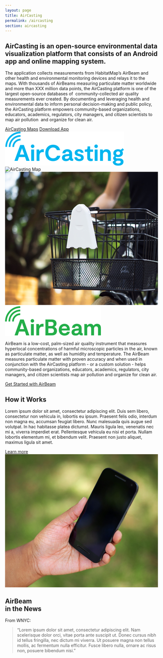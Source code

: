 ```yaml
---
layout: page
title: AirCasting
permalink: /aircasting
section: aircasting
---
```


<section>
  <div class="panel panel--leading-text">
    <h1 class="heading heading--large u--gray-text">
      AirCasting is an open-source environmental data visualization platform that consists of an Android app and online mapping system.
    </h1>
  </div>

  <div class="panel">
    <div class="split--60 split--padding-right split--order-secondary">
      <p class="p--body">
        The application collects measurements from HabitatMap’s AirBeam and other health and environmental monitoring devices and relays it to the maps. With thousands of AirBeams measuring particulate matter worldwide and more than XXX million data points, the AirCasting platform is one of the largest open-source databases of  community-collected air quality measurements ever created. By documenting and leveraging health and environmental data to inform personal decision-making and public policy, the AirCasting platform empowers community-based organizations, educators, academics, regulators, city managers, and citizen scientists to map air pollution  and organize for clean air.
      </p>
      <a href="#" class="button button--ac ac-intro__button">AirCasting Maps</a>
      <a href="#" class="button button--ac ac-intro__button">Download App</a>
    </div>
    <div class="split--40 split--padding-left">
      <img class="logo logo--body" alt="AirCasting" src="assets/img/svg/AirCasting-Logo-Body.svg" />
    </div>
  </div>

  <div class="panel u--bg-half-teal-very-light">
    <div>
      <img src="assets/img/habitatmap-aircasting-map-placeholder.png" alt="AirCasting Map" />
    </div>
  </div>
</section>

<section class="u--bg-teal-very-light arc-background arc-background--left-white arc-background--left-center">
  <div class="panel">
    <div class="split--50 split--padding-right">
      <img class="img img--alternate-medium" src="assets/img/about-aircasting-01.jpg" alt="Airbeam device on bicycle" />
    </div>
    <div class="split--50 split--padding-left">
      <img class="logo logo--body" alt="Airbeam" src="assets/img/svg/AirBeam-Logo-Body.svg" />
      <p class="p--body">
        AirBeam is a low-cost, palm-sized air quality instrument that measures hyperlocal concentrations of harmful microscopic particles in the air, known as particulate matter, as well as humidity and temperature. The AirBeam measures particulate matter with proven accuracy and when used in conjunction with the AirCasting platform - or a custom solution - helps community-based organizations, educators, academics, regulators, city managers, and citizen scientists map air pollution and organize for&nbsp;clean&nbsp;air.
      </p>
      <a href="#" class="badge-link badge-link--hm">
        <span class="u--vertically-centered">Get Started with AirBeam</span>
      </a>
    </div>
  </div>

  <div class="panel">
    <div class="split--50 split--padding-right">
      <h2 class="heading heading--medium u--gray-text">How it Works</h2>
      <p class="p--body">
        Lorem ipsum dolor sit amet, consectetur adipiscing elit. Duis sem libero, consectetur non vehicula in, lobortis eu ipsum. Praesent felis odio, interdum non magna eu, accumsan feugiat libero. Nunc malesuada quis augue sed volutpat. In hac habitasse platea dictumst. Mauris ligula leo, venenatis nec mi a, viverra imperdiet erat. Pellentesque vehicula eu nisi et porta. Nullam lobortis elementum mi, et bibendum velit. Praesent non justo aliquet, maximus ligula sit amet.
      </p>
      <a href="/airbeam/how-it-works" class="button">Learn more</a>
    </div>
    <div class="split--50 split--padding-left u--align-right">
      <img class="img img--alternate-medium" src="assets/img/about-aircasting-02.jpg" alt="AirCasting App on Mobile" />
    </div>
  </div>
</section>

<section class="panel panel--quote u--bg-blue-very-dark arc-background arc-background--left-opacity-15 arc-background--left-quote">
  <div class="split--40">
    <h2 class="heading heading--medium">
      AirBeam
      <br />
      in the News
    </h2>
  </div>
  <div class="split--60 quote">
    <p class="heading u--capitalized quote__heading">From WNYC:</p>
    <blockquote class="quote__body">
      “Lorem ipsum dolor sit amet, consectetur adipiscing elit. Nam scelerisque dolor orci, vitae porta ante suscipit ut. Donec cursus nibh id tellus fringilla, nec dictum mi viverra. Ut posuere magna non tellus mollis, ac fermentum nulla efficitur. Fusce libero nulla, ornare ac risus non, posuere bibendum nisi.”
    </blockquote>
  </div>
</section>
